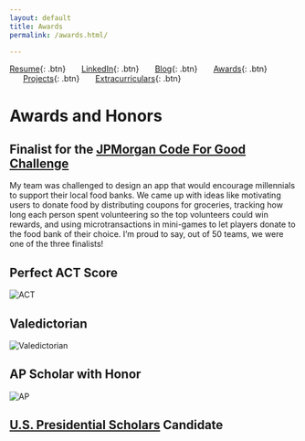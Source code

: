 ```yaml
---
layout: default
title: Awards
permalink: /awards.html/

---
```


[Resume](./assets/docs/resume.pdf){: .btn}
&nbsp;&nbsp;&nbsp;&nbsp;&nbsp;&nbsp;[LinkedIn](https://www.linkedin.com/in/karan-sodhi-481265160/){: .btn}
&nbsp;&nbsp;&nbsp;&nbsp;&nbsp;&nbsp;[Blog](/blog.md){: .btn}
&nbsp;&nbsp;&nbsp;&nbsp;&nbsp;&nbsp;[Awards](/awards.md){: .btn}
&nbsp;&nbsp;&nbsp;&nbsp;&nbsp;&nbsp;[Projects](/projects.md){: .btn}
&nbsp;&nbsp;&nbsp;&nbsp;&nbsp;&nbsp;[Extracurriculars](/extra-currics.md){: .btn}

# Awards and Honors
## Finalist for the [JPMorgan Code For Good Challenge](https://careers.jpmorgan.com/US/en/students/programs/code-for-good)
My team was challenged to design an app that would encourage millennials to support their local food banks. We came up with ideas like motivating users to donate food by distributing coupons for groceries, tracking how long each person spent volunteering so the top volunteers could win rewards, and using microtransactions in mini-games to let players donate to the food bank of their choice. I’m proud to say, out of 50 teams, we were one of the three finalists! 

## Perfect ACT Score
![ACT](../assets/img/ACT.png "Perfect ACT Letter")

## Valedictorian
![Valedictorian](../assets/img/valedictorian.png "Valedictorian")

## AP Scholar with Honor
![AP](../assets/img/AP.png "AP Scholar with Honor")

## [U.S. Presidential Scholars](https://www2.ed.gov/programs/psp/index.html) Candidate
